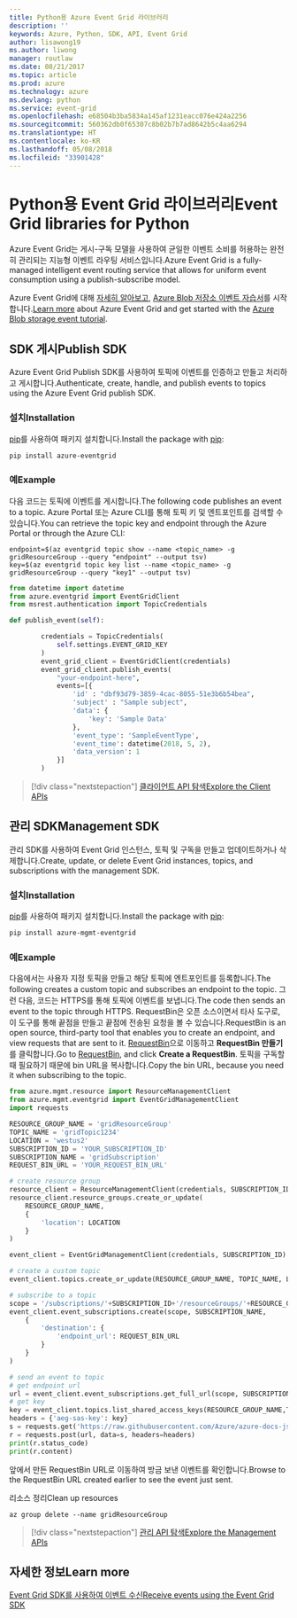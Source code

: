 ```yaml
---
title: Python용 Azure Event Grid 라이브러리
description: ''
keywords: Azure, Python, SDK, API, Event Grid
author: lisawong19
ms.author: liwong
manager: routlaw
ms.date: 08/21/2017
ms.topic: article
ms.prod: azure
ms.technology: azure
ms.devlang: python
ms.service: event-grid
ms.openlocfilehash: e68504b3ba5834a145af1231eacc076e424a2256
ms.sourcegitcommit: 560362db0f65307c8b02b7b7ad8642b5c4aa6294
ms.translationtype: HT
ms.contentlocale: ko-KR
ms.lasthandoff: 05/08/2018
ms.locfileid: "33901428"
---
```

# <a name="event-grid-libraries-for-python"></a><span data-ttu-id="f0f1f-103">Python용 Event Grid 라이브러리</span><span class="sxs-lookup"><span data-stu-id="f0f1f-103">Event Grid libraries for Python</span></span>


<span data-ttu-id="f0f1f-104">Azure Event Grid는 게시-구독 모델을 사용하여 균일한 이벤트 소비를 허용하는 완전히 관리되는 지능형 이벤트 라우팅 서비스입니다.</span><span class="sxs-lookup"><span data-stu-id="f0f1f-104">Azure Event Grid is a fully-managed intelligent event routing service that allows for uniform event consumption using a publish-subscribe model.</span></span>

<span data-ttu-id="f0f1f-105">Azure Event Grid에 대해 [자세히 알아보고](/azure/event-grid/overview), [Azure Blob 저장소 이벤트 자습서](/azure/storage/blobs/storage-blob-event-quickstart)를 시작합니다.</span><span class="sxs-lookup"><span data-stu-id="f0f1f-105">[Learn more](/azure/event-grid/overview) about Azure Event Grid and get started with the [Azure Blob storage event tutorial](/azure/storage/blobs/storage-blob-event-quickstart).</span></span> 

## <a name="publish-sdk"></a><span data-ttu-id="f0f1f-106">SDK 게시</span><span class="sxs-lookup"><span data-stu-id="f0f1f-106">Publish SDK</span></span>

<span data-ttu-id="f0f1f-107">Azure Event Grid Publish SDK를 사용하여 토픽에 이벤트를 인증하고 만들고 처리하고 게시합니다.</span><span class="sxs-lookup"><span data-stu-id="f0f1f-107">Authenticate, create, handle, and publish events to topics using the Azure Event Grid publish SDK.</span></span>

### <a name="installation"></a><span data-ttu-id="f0f1f-108">설치</span><span class="sxs-lookup"><span data-stu-id="f0f1f-108">Installation</span></span> 

<span data-ttu-id="f0f1f-109">[pip](https://pip.pypa.io/en/stable/quickstart/)를 사용하여 패키지 설치합니다.</span><span class="sxs-lookup"><span data-stu-id="f0f1f-109">Install the package with [pip](https://pip.pypa.io/en/stable/quickstart/):</span></span>

```bash
pip install azure-eventgrid
```

### <a name="example"></a><span data-ttu-id="f0f1f-110">예</span><span class="sxs-lookup"><span data-stu-id="f0f1f-110">Example</span></span> 

<span data-ttu-id="f0f1f-111">다음 코드는 토픽에 이벤트를 게시합니다.</span><span class="sxs-lookup"><span data-stu-id="f0f1f-111">The following code publishes an event to a topic.</span></span> <span data-ttu-id="f0f1f-112">Azure Portal 또는 Azure CLI를 통해 토픽 키 및 엔트포인트를 검색할 수 있습니다.</span><span class="sxs-lookup"><span data-stu-id="f0f1f-112">You can retrieve the topic key and endpoint through the Azure Portal or through the Azure CLI:</span></span>

```azurecli-interactive
endpoint=$(az eventgrid topic show --name <topic_name> -g gridResourceGroup --query "endpoint" --output tsv)
key=$(az eventgrid topic key list --name <topic_name> -g gridResourceGroup --query "key1" --output tsv)
```

```python
from datetime import datetime
from azure.eventgrid import EventGridClient
from msrest.authentication import TopicCredentials

def publish_event(self):

        credentials = TopicCredentials(
            self.settings.EVENT_GRID_KEY
        )
        event_grid_client = EventGridClient(credentials)
        event_grid_client.publish_events(
            "your-endpoint-here",
            events=[{
                'id' : "dbf93d79-3859-4cac-8055-51e3b6b54bea",
                'subject' : "Sample subject",
                'data': {
                    'key': 'Sample Data'
                },
                'event_type': 'SampleEventType',
                'event_time': datetime(2018, 5, 2),
                'data_version': 1
            }]
        )
```

> [!div class="nextstepaction"]
> [<span data-ttu-id="f0f1f-113">클라이언트 API 탐색</span><span class="sxs-lookup"><span data-stu-id="f0f1f-113">Explore the Client APIs</span></span>](/python/api/overview/azure/eventgrid/client)

## <a name="management-sdk"></a><span data-ttu-id="f0f1f-114">관리 SDK</span><span class="sxs-lookup"><span data-stu-id="f0f1f-114">Management SDK</span></span>

<span data-ttu-id="f0f1f-115">관리 SDK를 사용하여 Event Grid 인스턴스, 토픽 및 구독을 만들고 업데이트하거나 삭제합니다.</span><span class="sxs-lookup"><span data-stu-id="f0f1f-115">Create, update, or delete Event Grid instances, topics, and subscriptions with the management SDK.</span></span>

### <a name="installation"></a><span data-ttu-id="f0f1f-116">설치</span><span class="sxs-lookup"><span data-stu-id="f0f1f-116">Installation</span></span> 

<span data-ttu-id="f0f1f-117">[pip](https://pip.pypa.io/en/stable/quickstart/)를 사용하여 패키지 설치합니다.</span><span class="sxs-lookup"><span data-stu-id="f0f1f-117">Install the package with [pip](https://pip.pypa.io/en/stable/quickstart/):</span></span>

```bash
pip install azure-mgmt-eventgrid
```

### <a name="example"></a><span data-ttu-id="f0f1f-118">예</span><span class="sxs-lookup"><span data-stu-id="f0f1f-118">Example</span></span>

<span data-ttu-id="f0f1f-119">다음에서는 사용자 지정 토픽을 만들고 해당 토픽에 엔트포인트를 등록합니다.</span><span class="sxs-lookup"><span data-stu-id="f0f1f-119">The following creates a custom topic and subscribes an endpoint to the topic.</span></span> <span data-ttu-id="f0f1f-120">그런 다음, 코드는 HTTPS를 통해 토픽에 이벤트를 보냅니다.</span><span class="sxs-lookup"><span data-stu-id="f0f1f-120">The code then sends an event to the topic through HTTPS.</span></span>
<span data-ttu-id="f0f1f-121">RequestBin은 오픈 소스이면서 타사 도구로, 이 도구를 통해 끝점을 만들고 끝점에 전송된 요청을 볼 수 있습니다.</span><span class="sxs-lookup"><span data-stu-id="f0f1f-121">RequestBin is an open source, third-party tool that enables you to create an endpoint, and view requests that are sent to it.</span></span> <span data-ttu-id="f0f1f-122">[RequestBin](https://requestb.in/)으로 이동하고 **RequestBin 만들기**를 클릭합니다.</span><span class="sxs-lookup"><span data-stu-id="f0f1f-122">Go to [RequestBin](https://requestb.in/), and click **Create a RequestBin**.</span></span> <span data-ttu-id="f0f1f-123">토픽을 구독할 때 필요하기 때문에 bin URL을 복사합니다.</span><span class="sxs-lookup"><span data-stu-id="f0f1f-123">Copy the bin URL, because you need it when subscribing to the topic.</span></span>

```python
from azure.mgmt.resource import ResourceManagementClient
from azure.mgmt.eventgrid import EventGridManagementClient
import requests

RESOURCE_GROUP_NAME = 'gridResourceGroup'
TOPIC_NAME = 'gridTopic1234'
LOCATION = 'westus2'
SUBSCRIPTION_ID = 'YOUR_SUBSCRIPTION_ID'
SUBSCRIPTION_NAME = 'gridSubscription'
REQUEST_BIN_URL = 'YOUR_REQUEST_BIN_URL'

# create resource group
resource_client = ResourceManagementClient(credentials, SUBSCRIPTION_ID)
resource_client.resource_groups.create_or_update(
    RESOURCE_GROUP_NAME,
    {
        'location': LOCATION
    }
)

event_client = EventGridManagementClient(credentials, SUBSCRIPTION_ID)

# create a custom topic
event_client.topics.create_or_update(RESOURCE_GROUP_NAME, TOPIC_NAME, LOCATION)

# subscribe to a topic
scope = '/subscriptions/'+SUBSCRIPTION_ID+'/resourceGroups/'+RESOURCE_GROUP_NAME+'/providers/Microsoft.EventGrid/topics/'+TOPIC_NAME
event_client.event_subscriptions.create(scope, SUBSCRIPTION_NAME,
    {
        'destination': {
            'endpoint_url': REQUEST_BIN_URL
        }
    }
)

# send an event to topic
# get endpoint url
url = event_client.event_subscriptions.get_full_url(scope, SUBSCRIPTION_NAME).endpoint_url
# get key
key = event_client.topics.list_shared_access_keys(RESOURCE_GROUP_NAME,TOPIC_NAME).key1
headers = {'aeg-sas-key': key}
s = requests.get('https://raw.githubusercontent.com/Azure/azure-docs-json-samples/master/event-grid/customevent.json')
r = requests.post(url, data=s, headers=headers)
print(r.status_code)
print(r.content)
```
<span data-ttu-id="f0f1f-124">앞에서 만든 RequestBin URL로 이동하여 방금 보낸 이벤트를 확인합니다.</span><span class="sxs-lookup"><span data-stu-id="f0f1f-124">Browse to the RequestBin URL created earlier to see the event just sent.</span></span>

<span data-ttu-id="f0f1f-125">리소스 정리</span><span class="sxs-lookup"><span data-stu-id="f0f1f-125">Clean up resources</span></span>
```azurecli-interactive
az group delete --name gridResourceGroup
```

> [!div class="nextstepaction"]
> [<span data-ttu-id="f0f1f-126">관리 API 탐색</span><span class="sxs-lookup"><span data-stu-id="f0f1f-126">Explore the Management APIs</span></span>](/python/api/overview/azure/eventgrid/management)

## <a name="learn-more"></a><span data-ttu-id="f0f1f-127">자세한 정보</span><span class="sxs-lookup"><span data-stu-id="f0f1f-127">Learn more</span></span>

[<span data-ttu-id="f0f1f-128">Event Grid SDK를 사용하여 이벤트 수신</span><span class="sxs-lookup"><span data-stu-id="f0f1f-128">Receive events using the Event Grid SDK</span></span>](/azure/event-grid/receive-events)